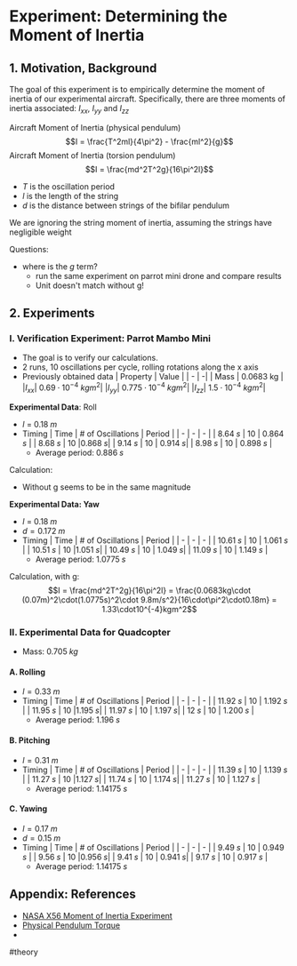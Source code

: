 # Experiment: Determining the Moment of Inertia

## 1. Motivation, Background
The goal of this experiment is to empirically determine the moment of inertia of our experimental aircraft. Specifically, there are three moments of inertia associated: $I_{xx}$, $I_{yy}$ and $I_{zz}$ 

Aircraft Moment of Inertia (physical pendulum) 
$$I = \frac{T^2ml}{4\pi^2} - \frac{ml^2}{g}$$
Aircraft Moment of Inertia (torsion pendulum)
$$I = \frac{md^2T^2g}{16\pi^2l}$$
- $T$ is the oscillation period
- $l$ is the length of the string
- $d$ is the distance between strings of the bifilar pendulum

We are ignoring the string moment of inertia, assuming the strings have negligible weight

Questions:
- where is the $g$ term?
	- run the same experiment on parrot mini drone and compare results
	- Unit doesn't match without g!

## 2. Experiments

### I. Verification Experiment: Parrot Mambo Mini
- The goal is to verify our calculations. 
- 2 runs, 10 oscillations per cycle, rolling rotations along the x axis
- Previously obtained data
 | Property | Value |
 | - | -|
 | Mass | 0.0683 kg |
 |$I_{xx}$| $0.69 \cdot 10^{-4} \: kgm^2$|
 |$I_{yy}$| $0.775 \cdot 10^{-4} \: kgm^2$|
 |$I_{zz}$| $1.5 \cdot 10^{-4} \: kgm^2$| 

**Experimental Data**: Roll
- $l$ = $0.18 \;m$
- Timing
| Time | # of Oscillations | Period |
| - | - | - |
| $8.64 \;s$ | 10 | $0.864 \;s$ |
| $8.68 \;s$ | 10 |$0.868 \; s$|
| $9.14 \; s$ | 10 | $0.914\;s$|
| $8.98 \;s$ | 10 | $0.898\;s$ |
	- Average period: $0.886\;s$

Calculation: 
- Without g seems to be in the same magnitude

**Experimental Data: Yaw**
- $l$ = $0.18 \;m$
- $d = 0.172\;m$
- Timing
| Time | # of Oscillations | Period |
| - | - | - |
| $10.61 \;s$ | 10 | $1.061\;s$ |
| $10.51 \;s$ | 10 |$1.051 \; s$|
| $10.49 \; s$ | 10 | $1.049\;s$|
| $11.09\;s$ | 10 | $1.149\;s$ |
	- Average period: $1.0775\;s$

Calculation, with g:
$$I = \frac{md^2T^2g}{16\pi^2l} = \frac{0.0683kg\cdot (0.07m)^2\cdot(1.0775s)^2\cdot 9.8m/s^2}{16\cdot\pi^2\cdot0.18m} = 1.33\cdot10^{-4}kgm^2$$ 
### II. Experimental Data for Quadcopter
- Mass: $0.705\;kg$

#### A. Rolling
- $l = 0.33 \;m$
- Timing
| Time | # of Oscillations | Period |
| - | - | - |
| $11.92\;s$ | 10 | $1.192\;s$ |
| $11.95\;s$ | 10 |$1.195\; s$|
| $11.97\; s$ | 10 | $1.197\;s$|
| $12\;s$ | 10 | $1.200\;s$ |
	- Average period: $1.196\;s$

#### B. Pitching
- $l = 0.31\;m$
- Timing
| Time | # of Oscillations | Period |
| - | - | - |
| $11.39 \;s$ | 10 | $1.139 \;s$ |
| $11.27 \;s$ | 10 |$1.127 \; s$|
| $11.74 \; s$ | 10 | $1.174 \;s$|
| $11.27 \;s$ | 10 | $1.127\;s$ |
	- Average period: $1.14175\;s$

#### C. Yawing
- $l = 0.17\;m$
- $d = 0.15\;m$
- Timing
| Time | # of Oscillations | Period |
| - | - | - |
| $9.49 \;s$ | 10 | $0.949 \;s$ |
| $9.56 \;s$ | 10 |$0.956 \; s$|
| $9.41 \; s$ | 10 | $0.941 \;s$|
| $9.17 \;s$ | 10 | $0.917 \;s$ |
	- Average period: $1.14175\;s$


## Appendix: References
- [NASA X56 Moment of Inertia Experiment](https://www.youtube.com/watch?v=7xQJ2sVQrUA)
- [Physical Pendulum Torque](https://phys.libretexts.org/Bookshelves/University_Physics/Book%3A_University_Physics_(OpenStax)/Book%3A_University_Physics_I_-_Mechanics_Sound_Oscillations_and_Waves_(OpenStax)/15%3A_Oscillations/15.05%3A_Pendulums)
- 


#theory 